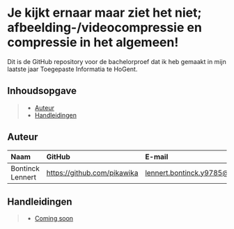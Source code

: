 # Je kijkt ernaar maar ziet het niet; afbeelding-/videocompressie en compressie in het algemeen!

Dit is de GitHub repository voor de bachelorproef dat ik heb gemaakt in mijn laatste jaar Toegepaste Informatia te HoGent. 

## Inhoudsopgave

> - [Auteur](#auteur)
> - [Handleidingen](#handleidingen)


## Auteur

| Naam     | GitHub                        | E-mail                               |
| :---     | :---                          | :---                                |
| Bontinck Lennert | <https://github.com/pikawika> | [lennert.bontinck.y9785@student.hogent.be](mailto:lennert.bontinck.y9785@student.hogent.be) |


## Handleidingen

> - [Coming soon](#)